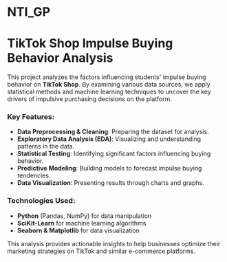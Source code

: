 # NTI_GP
# TikTok Shop Impulse Buying Behavior Analysis

This project analyzes the factors influencing students' impulse buying behavior on **TikTok Shop**. By examining various data sources, we apply statistical methods and machine learning techniques to uncover the key drivers of impulsive purchasing decisions on the platform.

### Key Features:
- **Data Preprocessing & Cleaning**: Preparing the dataset for analysis.
- **Exploratory Data Analysis (EDA)**: Visualizing and understanding patterns in the data.
- **Statistical Testing**: Identifying significant factors influencing buying behavior.
- **Predictive Modeling**: Building models to forecast impulse buying tendencies.
- **Data Visualization**: Presenting results through charts and graphs.

### Technologies Used:
- **Python** (Pandas, NumPy) for data manipulation
- **SciKit-Learn** for machine learning algorithms
- **Seaborn & Matplotlib** for data visualization

This analysis provides actionable insights to help businesses optimize their marketing strategies on TikTok and similar e-commerce platforms.


